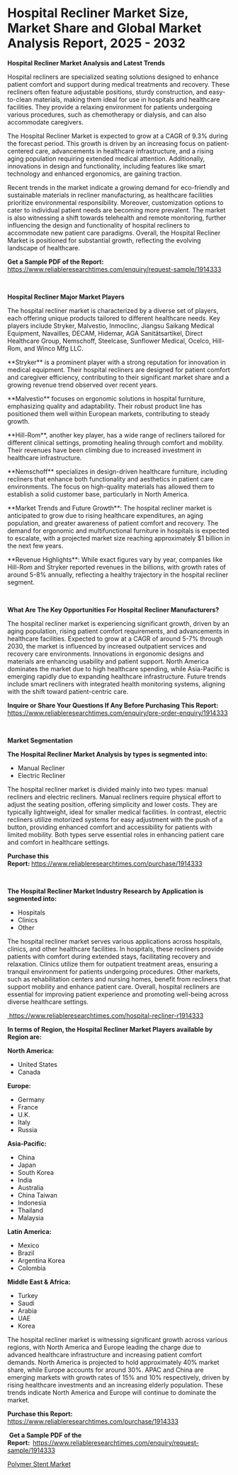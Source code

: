 <p><h1>Hospital Recliner Market Size, Market Share and Global Market Analysis Report, 2025 - 2032</h1></p><p><strong>Hospital Recliner Market Analysis and Latest Trends</strong></p>
<p><p>Hospital recliners are specialized seating solutions designed to enhance patient comfort and support during medical treatments and recovery. These recliners often feature adjustable positions, sturdy construction, and easy-to-clean materials, making them ideal for use in hospitals and healthcare facilities. They provide a relaxing environment for patients undergoing various procedures, such as chemotherapy or dialysis, and can also accommodate caregivers.</p><p>The Hospital Recliner Market is expected to grow at a CAGR of 9.3% during the forecast period. This growth is driven by an increasing focus on patient-centered care, advancements in healthcare infrastructure, and a rising aging population requiring extended medical attention. Additionally, innovations in design and functionality, including features like smart technology and enhanced ergonomics, are gaining traction.</p><p>Recent trends in the market indicate a growing demand for eco-friendly and sustainable materials in recliner manufacturing, as healthcare facilities prioritize environmental responsibility. Moreover, customization options to cater to individual patient needs are becoming more prevalent. The market is also witnessing a shift towards telehealth and remote monitoring, further influencing the design and functionality of hospital recliners to accommodate new patient care paradigms. Overall, the Hospital Recliner Market is positioned for substantial growth, reflecting the evolving landscape of healthcare.</p></p>
<p><strong>Get a Sample PDF of the Report:&nbsp;</strong> <a href="https://www.reliableresearchtimes.com/enquiry/request-sample/1914333?utm_campaign=2210&utm_medium=2&utm_source=Github&utm_content=ia&utm_term=04032025&utm_id=hospital-recliner">https://www.reliableresearchtimes.com/enquiry/request-sample/1914333</a></p>
<p>&nbsp;</p>
<p><strong>Hospital Recliner Major Market Players</strong></p>
<p><p>The hospital recliner market is characterized by a diverse set of players, each offering unique products tailored to different healthcare needs. Key players include Stryker, Malvestio, Inmoclinc, Jiangsu Saikang Medical Equipment, Navailles, DECAM, Hidemar, AGA Sanitätsartikel, Direct Healthcare Group, Nemschoff, Steelcase, Sunflower Medical, Ocelco, Hill-Rom, and Winco Mfg LLC.</p><p>**Stryker** is a prominent player with a strong reputation for innovation in medical equipment. Their hospital recliners are designed for patient comfort and caregiver efficiency, contributing to their significant market share and a growing revenue trend observed over recent years.</p><p>**Malvestio** focuses on ergonomic solutions in hospital furniture, emphasizing quality and adaptability. Their robust product line has positioned them well within European markets, contributing to steady growth.</p><p>**Hill-Rom**, another key player, has a wide range of recliners tailored for different clinical settings, promoting healing through comfort and mobility. Their revenues have been climbing due to increased investment in healthcare infrastructure.</p><p>**Nemschoff** specializes in design-driven healthcare furniture, including recliners that enhance both functionality and aesthetics in patient care environments. The focus on high-quality materials has allowed them to establish a solid customer base, particularly in North America.</p><p>**Market Trends and Future Growth**: The hospital recliner market is anticipated to grow due to rising healthcare expenditures, an aging population, and greater awareness of patient comfort and recovery. The demand for ergonomic and multifunctional furniture in hospitals is expected to escalate, with a projected market size reaching approximately $1 billion in the next few years.</p><p>**Revenue Highlights**: While exact figures vary by year, companies like Hill-Rom and Stryker reported revenues in the billions, with growth rates of around 5-8% annually, reflecting a healthy trajectory in the hospital recliner segment.</p></p>
<p>&nbsp;</p>
<p><strong>What Are The Key Opportunities For Hospital Recliner Manufacturers?</strong></p>
<p><p>The hospital recliner market is experiencing significant growth, driven by an aging population, rising patient comfort requirements, and advancements in healthcare facilities. Expected to grow at a CAGR of around 5-7% through 2030, the market is influenced by increased outpatient services and recovery care environments. Innovations in ergonomic designs and materials are enhancing usability and patient support. North America dominates the market due to high healthcare spending, while Asia-Pacific is emerging rapidly due to expanding healthcare infrastructure. Future trends include smart recliners with integrated health monitoring systems, aligning with the shift toward patient-centric care.</p></p>
<p><strong>Inquire or Share Your Questions If Any Before Purchasing This Report:</strong> <a href="https://www.reliableresearchtimes.com/enquiry/pre-order-enquiry/1914333?utm_campaign=2210&utm_medium=2&utm_source=Github&utm_content=ia&utm_term=04032025&utm_id=hospital-recliner">https://www.reliableresearchtimes.com/enquiry/pre-order-enquiry/1914333</a></p>
<p>&nbsp;</p>
<p><strong>Market Segmentation</strong></p>
<p><strong>The Hospital Recliner Market Analysis by types is segmented into:</strong></p>
<p><ul><li>Manual Recliner</li><li>Electric Recliner</li></ul></p>
<p><p>The hospital recliner market is divided mainly into two types: manual recliners and electric recliners. Manual recliners require physical effort to adjust the seating position, offering simplicity and lower costs. They are typically lightweight, ideal for smaller medical facilities. In contrast, electric recliners utilize motorized systems for easy adjustment with the push of a button, providing enhanced comfort and accessibility for patients with limited mobility. Both types serve essential roles in enhancing patient care and comfort in healthcare settings.</p></p>
<p><strong>Purchase this Report:&nbsp;</strong><a href="https://www.reliableresearchtimes.com/purchase/1914333?utm_campaign=2210&utm_medium=2&utm_source=Github&utm_content=ia&utm_term=04032025&utm_id=hospital-recliner">https://www.reliableresearchtimes.com/purchase/1914333</a></p>
<p>&nbsp;</p>
<p><strong>The Hospital Recliner Market Industry Research by Application is segmented into:</strong></p>
<p><ul><li>Hospitals</li><li>Clinics</li><li>Other</li></ul></p>
<p><p>The hospital recliner market serves various applications across hospitals, clinics, and other healthcare facilities. In hospitals, these recliners provide patients with comfort during extended stays, facilitating recovery and relaxation. Clinics utilize them for outpatient treatment areas, ensuring a tranquil environment for patients undergoing procedures. Other markets, such as rehabilitation centers and nursing homes, benefit from recliners that support mobility and enhance patient care. Overall, hospital recliners are essential for improving patient experience and promoting well-being across diverse healthcare settings.</p></p>
<p><a href="https://www.reliableresearchtimes.com/hospital-recliner-r1914333?utm_campaign=2210&utm_medium=2&utm_source=Github&utm_content=ia&utm_term=04032025&utm_id=hospital-recliner">&nbsp;https://www.reliableresearchtimes.com/hospital-recliner-r1914333</a></p>
<p><strong>In terms of Region, the Hospital Recliner Market Players available by Region are:</strong></p>
<p>
    <p> <strong> North America: </strong>
        <ul>
            <li>United States</li>
            <li>Canada</li>
        </ul>
        </p> 
    <p> <strong> Europe: </strong>
        <ul>
            <li>Germany</li>
            <li>France</li>
            <li>U.K.</li>
            <li>Italy</li>
            <li>Russia</li>
        </ul>
        </p> 
    <p> <strong> Asia-Pacific: </strong>
        <ul>
            <li>China</li>
            <li>Japan</li>
            <li>South Korea</li>
            <li>India</li>
            <li>Australia</li>
            <li>China Taiwan</li>
            <li>Indonesia</li>
            <li>Thailand</li>
            <li>Malaysia</li>
        </ul>
        </p> 
    <p> <strong> Latin America: </strong>
        <ul>
            <li>Mexico</li>
            <li>Brazil</li>
            <li>Argentina Korea</li>
            <li>Colombia</li>
        </ul>
        </p> 
    <p> <strong> Middle East & Africa: </strong>
        <ul>
            <li>Turkey</li>
            <li>Saudi</li>
            <li>Arabia</li>
            <li>UAE</li>
            <li>Korea</li>
        </ul>
    </p>
    </p>
<p><p>The hospital recliner market is witnessing significant growth across various regions, with North America and Europe leading the charge due to advanced healthcare infrastructure and increasing patient comfort demands. North America is projected to hold approximately 40% market share, while Europe accounts for around 30%. APAC and China are emerging markets with growth rates of 15% and 10% respectively, driven by rising healthcare investments and an increasing elderly population. These trends indicate North America and Europe will continue to dominate the market.</p></p>
<p><strong>Purchase this Report: </strong><a href="https://www.reliableresearchtimes.com/purchase/1914333?utm_campaign=2210&utm_medium=2&utm_source=Github&utm_content=ia&utm_term=04032025&utm_id=hospital-recliner">https://www.reliableresearchtimes.com/purchase/1914333</a></p>
<p>&nbsp;<strong>Get a Sample PDF of the Report:&nbsp;&nbsp;</strong><a href="https://www.reliableresearchtimes.com/enquiry/request-sample/1914333?utm_campaign=2210&utm_medium=2&utm_source=Github&utm_content=ia&utm_term=04032025&utm_id=hospital-recliner">https://www.reliableresearchtimes.com/enquiry/request-sample/1914333</a></p>
<p><strong></strong></p>
<p><p><a href="https://github.com/NarcisoFerry/Market-Research-Report-List-1/blob/main/polymer-stent-market.md?utm_campaign=2210&utm_medium=2&utm_source=Github&utm_content=ia&utm_term=04032025&utm_id=hospital-recliner">Polymer Stent Market</a></p></p>